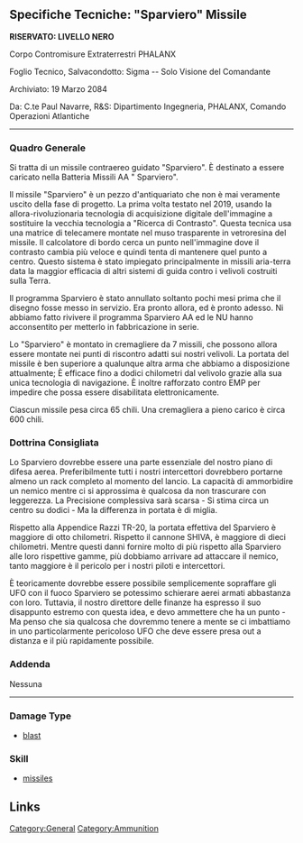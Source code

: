 ## Specifiche Tecniche: "Sparviero" Missile

**RISERVATO: LIVELLO NERO**

Corpo Contromisure Extraterrestri PHALANX

Foglio Tecnico, Salvacondotto: Sigma -- Solo Visione del Comandante

Archiviato: 19 Marzo 2084

Da: C.te Paul Navarre, R&S: Dipartimento Ingegneria, PHALANX, Comando
Operazioni Atlantiche

------------------------------------------------------------------------

### Quadro Generale

Si tratta di un missile contraereo guidato "Sparviero". È destinato a
essere caricato nella Batteria Missili AA " Sparviero".

Il missile "Sparviero" è un pezzo d'antiquariato che non è mai veramente
uscito della fase di progetto. La prima volta testato nel 2019, usando
la allora-rivoluzionaria tecnologia di acquisizione digitale
dell'immagine a sostituire la vecchia tecnologia a "Ricerca di
Contrasto". Questa tecnica usa una matrice di telecamere montate nel
muso trasparente in vetroresina del missile. Il calcolatore di bordo
cerca un punto nell'immagine dove il contrasto cambia più veloce e
quindi tenta di mantenere quel punto a centro. Questo sistema è stato
impiegato principalmente in missili aria-terra data la maggior efficacia
di altri sistemi di guida contro i velivoli costruiti sulla Terra.

Il programma Sparviero è stato annullato soltanto pochi mesi prima che
il disegno fosse messo in servizio. Era pronto allora, ed è pronto
adesso. Ni abbiamo fatto rivivere il programma Sparviero AA ed le NU
hanno acconsentito per metterlo in fabbricazione in serie.

Lo "Sparviero" è montato in cremagliere da 7 missili, che possono allora
essere montate nei punti di riscontro adatti sui nostri velivoli. La
portata del missile è ben superiore a qualunque altra arma che abbiamo a
disposizione attualmente; È efficace fino a dodici chilometri dal
velivolo grazie alla sua unica tecnologia di navigazione. È inoltre
rafforzato contro EMP per impedire che possa essere disabilitata
elettronicamente.

Ciascun missile pesa circa 65 chili. Una cremagliera a pieno carico è
circa 600 chili.

### Dottrina Consigliata

Lo Sparviero dovrebbe essere una parte essenziale del nostro piano di
difesa aerea. Preferibilmente tutti i nostri intercettori dovrebbero
portarne almeno un rack completo al momento del lancio. La capacità di
ammorbidire un nemico mentre ci si approssima è qualcosa da non
trascurare con leggerezza. La Precisione complessiva sarà scarsa - Si
stima circa un centro su dodici - Ma la differenza in portata è di
miglia.

Rispetto alla Appendice Razzi TR-20, la portata effettiva del Sparviero
è maggiore di otto chilometri. Rispetto il cannone SHIVA, è maggiore di
dieci chilometri. Mentre questi danni fornire molto di più rispetto alla
Sparviero alle loro rispettive gamme, più dobbiamo arrivare ad attaccare
il nemico, tanto maggiore è il pericolo per i nostri piloti e
intercettori.

È teoricamente dovrebbe essere possibile semplicemente sopraffare gli
UFO con il fuoco Sparviero se potessimo schierare aerei armati
abbastanza con loro. Tuttavia, il nostro direttore delle finanze ha
espresso il suo disappunto estremo con questa idea, e devo ammettere che
ha un punto - Ma penso che sia qualcosa che dovremmo tenere a mente se
ci imbattiamo in uno particolarmente pericoloso UFO che deve essere
presa out a distanza e il più rapidamente possibile.

### Addenda

Nessuna

------------------------------------------------------------------------

### Damage Type

- [blast](Damage/Blast "wikilink")

### Skill

- [missiles](Skills/Missiles "wikilink")

## Links

[Category:General](Category:General "wikilink")
[Category:Ammunition](Category:Ammunition "wikilink")